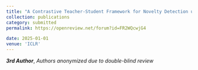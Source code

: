 ```yaml
---
title: "A Contrastive Teacher-Student Framework for Novelty Detection under Style Shifts"
collection: publications
category: submitted
permalink: https://openreview.net/forum?id=FR2WQcwjG4

date: 2025-01-01
venue: 'ICLR'
---
```


***3rd Author***, *Authors anonymized due to double-blind review*